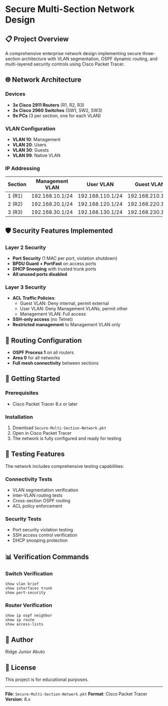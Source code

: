 # Secure Multi-Section Network Design

## 📋 Project Overview
A comprehensive enterprise network design implementing secure three-section architecture with VLAN segmentation, OSPF dynamic routing, and multi-layered security controls using Cisco Packet Tracer.

## 🌐 Network Architecture

### Devices
- **3x Cisco 2911 Routers** (R1, R2, R3)
- **3x Cisco 2960 Switches** (SW1, SW2, SW3)
- **9x PCs** (3 per section, one for each VLAN)

### VLAN Configuration
- **VLAN 10**: Management
- **VLAN 20**: Users  
- **VLAN 30**: Guests
- **VLAN 99**: Native VLAN

### IP Addressing
| Section | Management VLAN | User VLAN | Guest VLAN |
|---------|-----------------|-----------|------------|
| 1 (R1) | 192.168.10.1/24 | 192.168.110.1/24 | 192.168.210.1/24 |
| 2 (R2) | 192.168.20.1/24 | 192.168.120.1/24 | 192.168.220.1/24 |
| 3 (R3) | 192.168.30.1/24 | 192.168.130.1/24 | 192.168.230.1/24 |

## 🛡️ Security Features Implemented

### Layer 2 Security
- **Port Security** (1 MAC per port, violation shutdown)
- **BPDU Guard + PortFast** on access ports
- **DHCP Snooping** with trusted trunk ports
- **All unused ports disabled**

### Layer 3 Security  
- **ACL Traffic Policies**:
  - Guest VLAN: Deny internal, permit external
  - User VLAN: Deny Management VLANs, permit other
  - Management VLAN: Full access
- **SSH-only access** (no Telnet)
- **Restricted management** to Management VLAN only

## 🔄 Routing Configuration
- **OSPF Process 1** on all routers
- **Area 0** for all networks
- **Full mesh connectivity** between sections

## 🚀 Getting Started

### Prerequisites
- Cisco Packet Tracer 8.x or later

### Installation
1. Download `Secure-Multi-Section-Network.pkt`
2. Open in Cisco Packet Tracer
3. The network is fully configured and ready for testing

## 🧪 Testing Features

The network includes comprehensive testing capabilities:

### Connectivity Tests
- VLAN segmentation verification
- Inter-VLAN routing tests
- Cross-section OSPF routing
- ACL policy enforcement

### Security Tests  
- Port security violation testing
- SSH access control verification
- DHCP snooping protection

## 📊 Verification Commands

### Switch Verification
```cisco
show vlan brief
show interfaces trunk
show port-security
```

### Router Verification
```cisco
show ip ospf neighbor
show ip route
show access-lists
```

## 👤 Author
Ridge Junior Abuto

## 📄 License
This project is for educational purposes.

---
**File**: `Secure-Multi-Section-Network.pkt`
**Format**: Cisco Packet Tracer
**Version**: 8.x

